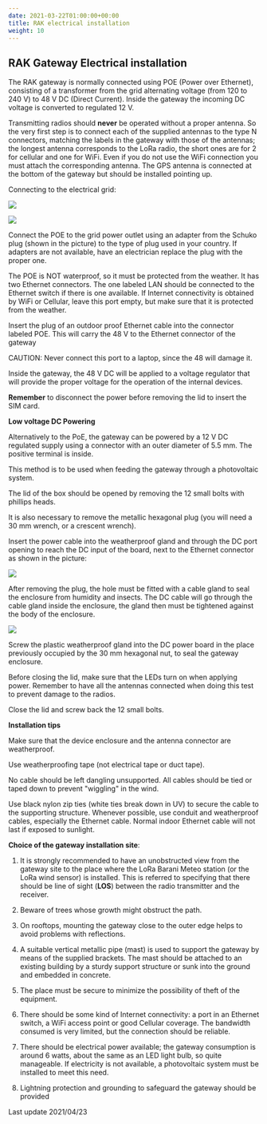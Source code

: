 ```yaml
---
date: 2021-03-22T01:00:00+00:00
title: RAK electrical installation
weight: 10
---
```


## RAK Gateway Electrical installation

The RAK gateway is normally connected using POE (Power over Ethernet),
consisting of a transformer from the grid alternating voltage (from 120
to 240 V) to 48 V DC (Direct Current). Inside the gateway the incoming
DC voltage is converted to regulated 12 V.

Transmitting radios should **never** be operated without a proper
antenna. So the very first step is to connect each of the supplied
antennas to the type N connectors, matching the labels in the gateway
with those of the antennas; the longest antenna corresponds to the LoRa
radio, the short ones are for 2 for cellular and one for WiFi. Even if
you do not use the WiFi connection you must attach the corresponding
antenna. The GPS antenna is connected at the bottom of the gateway but
should be installed pointing up.

Connecting to the electrical grid:

![](/en/Documentation/Installation/gateway/images/img_rak_gateway_electrical_installation/media/image4.png)

![](/en/Documentation/Installation/gateway/images/img_rak_gateway_electrical_installation/media/image1.png)

Connect the POE to the grid power outlet using an adapter from the
Schuko plug (shown in the picture) to the type of plug used in your
country. If adapters are not available, have an electrician replace the
plug with the proper one.

The POE is NOT waterproof, so it must be protected from the weather. It
has two Ethernet connectors. The one labeled LAN should be connected to
the Ethernet switch if there is one available. If Internet connectivity
is obtained by WiFi or Cellular, leave this port empty, but make sure
that it is protected from the weather.

Insert the plug of an outdoor proof Ethernet cable into the connector
labeled POE. This will carry the 48 V to the Ethernet connector of the
gateway

CAUTION: Never connect this port to a laptop, since the 48 will damage
it.

Inside the gateway, the 48 V DC will be applied to a voltage regulator
that will provide the proper voltage for the operation of the internal
devices.

**Remember** to disconnect the power before removing the lid to insert
the SIM card.

**Low voltage DC Powering**

Alternatively to the PoE, the gateway can be powered by a 12 V DC
regulated supply using a connector with an outer diameter of 5.5 mm. The
positive terminal is inside.

This method is to be used when feeding the gateway through a
photovoltaic system.

The lid of the box should be opened by removing the 12 small bolts with
phillips heads.

It is also necessary to remove the metallic hexagonal plug (you will
need a 30 mm wrench, or a crescent wrench).

Insert the power cable into the weatherproof gland and through the DC
port opening to reach the DC input of the board, next to the Ethernet
connector as shown in the picture:

![](/en/Documentation/Installation/gateway/images/img_rak_gateway_electrical_installation/media/image2.png)

After removing the plug, the hole must be fitted with a cable gland to
seal the enclosure from humidity and insects. The DC cable will go
through the cable gland inside the enclosure, the gland then must be
tightened against the body of the enclosure.

![](/en/Documentation/Installation/gateway/images/img_rak_gateway_electrical_installation/media/image3.png)

Screw the plastic weatherproof gland into the DC power board in the
place previously occupied by the 30 mm hexagonal nut, to seal the
gateway enclosure.

Before closing the lid, make sure that the LEDs turn on when applying
power. Remember to have all the antennas connected when doing this test
to prevent damage to the radios.

Close the lid and screw back the 12 small bolts.

**Installation tips**

Make sure that the device enclosure and the antenna connector are
weatherproof.

Use weatherproofing tape (not electrical tape or duct tape).

No cable should be left dangling unsupported. All cables should be tied
or taped down to prevent "wiggling" in the wind.

Use black nylon zip ties (white ties break down in UV) to secure the
cable to the supporting structure. Whenever possible, use conduit and
weatherproof cables, especially the Ethernet cable. Normal indoor
Ethernet cable will not last if exposed to sunlight.

**Choice of the gateway installation site**:

1.  It is strongly recommended to have an unobstructed view from the gateway site to the place where the LoRa Barani Meteo station (or the LoRa wind sensor) is installed. This is referred to specifying that there should be line of sight (**LOS**) between the radio transmitter and the receiver.

2.  Beware of trees whose growth might obstruct the path.

3.  On rooftops, mounting the gateway close to the outer edge helps to avoid problems with reflections.

4.  A suitable vertical metallic pipe (mast) is used to support the gateway by means of the supplied brackets. The mast should be attached to an existing building by a sturdy support structure or sunk into the ground and embedded in concrete.

5.  The place must be secure to minimize the possibility of theft of the equipment.

6.  There should be some kind of Internet connectivity: a port in an Ethernet switch, a WiFi access point or good Cellular coverage. The bandwidth consumed is very limited, but the connection should be reliable.

7.  There should be electrical power available; the gateway consumption is around 6 watts, about the same as an LED light bulb, so quite manageable. If electricity is not available, a photovoltaic system must be installed to meet this need.

8.  Lightning protection and grounding to safeguard the gateway should be provided

Last update 2021/04/23
